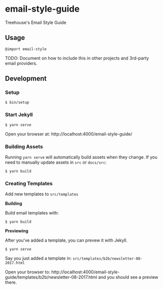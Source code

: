 # email-style-guide
Treehouse's Email Style Guide

## Usage

```
@import email-style
```

TODO: Document on how to include this in other projects and 3rd-party email providers.

## Development

### Setup

```
$ bin/setup
```

### Start Jekyll

```
$ yarn serve
```

Open your browser at: http://localhost:4000/email-style-guide/

### Building Assets

Running `yarn serve` will automatically build assets when they change.  If you need to manually update assets in `src` or `docs/src`:

```
$ yarn build
```

### Creating Templates

Add new templates to `src/templates`

**Building**

Build email templates with:

```
$ yarn build
```

**Previewing**

After you've added a template, you can prevew it with Jekyll.

```
$ yarn serve
```

Say you just added a template in: `src/templates/b2b/newsletter-08-2017.html`

Open your browser to: http://localhost:4000/email-style-guide/templates/b2b/newsletter-08-2017.html and you should see a preview there.

